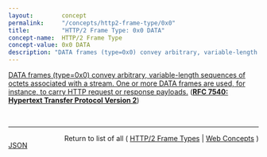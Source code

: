 ```yaml
---
layout:        concept
permalink:     "/concepts/http2-frame-type/0x0"
title:         "HTTP/2 Frame Type: 0x0 DATA"
concept-name:  HTTP/2 Frame Type
concept-value: 0x0 DATA
description: "DATA frames (type=0x0) convey arbitrary, variable-length sequences of octets associated with a stream. One or more DATA frames are used, for instance, to carry HTTP request or response payloads."
---
```


[DATA frames (type=0x0) convey arbitrary, variable-length sequences of octets associated with a stream. One or more DATA frames are used, for instance, to carry HTTP request or response payloads.](https://datatracker.ietf.org/doc/html/rfc7540#section-6.1 "Read documentation for HTTP/2 Frame Type &#34;0x0&#34;") (**[RFC 7540: Hypertext Transfer Protocol Version 2](/specs/IETF/RFC/7540 "This specification describes an optimized expression of the semantics of the Hypertext Transfer Protocol (HTTP). HTTP/2 enables a more efficient use of network resources and a reduced perception of latency by introducing header field compression and allowing multiple concurrent exchanges on the same connection. It also introduces unsolicited push of representations from servers to clients. This specification is an alternative to, but does not obsolete, the HTTP/1.1 message syntax. HTTP's existing semantics remain unchanged.")**)

<br/>
<hr/>

<p style="float : left"><a href="./0x0.json" title="JSON representing this particular Web Concept value">JSON</a></p>
<p style="text-align: right">Return to list of all ( <a href="../http2-frame-type/">HTTP/2 Frame Types</a> | <a href="../">Web Concepts</a> )</p>
